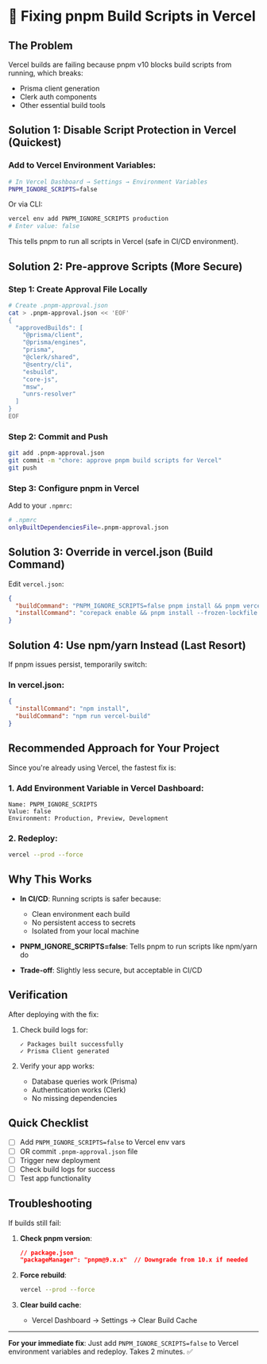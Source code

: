 # 🚀 Fixing pnpm Build Scripts in Vercel

## The Problem
Vercel builds are failing because pnpm v10 blocks build scripts from running, which breaks:
- Prisma client generation
- Clerk auth components
- Other essential build tools

## Solution 1: Disable Script Protection in Vercel (Quickest)

### Add to Vercel Environment Variables:
```bash
# In Vercel Dashboard → Settings → Environment Variables
PNPM_IGNORE_SCRIPTS=false
```

Or via CLI:
```bash
vercel env add PNPM_IGNORE_SCRIPTS production
# Enter value: false
```

This tells pnpm to run all scripts in Vercel (safe in CI/CD environment).

## Solution 2: Pre-approve Scripts (More Secure)

### Step 1: Create Approval File Locally
```bash
# Create .pnpm-approval.json
cat > .pnpm-approval.json << 'EOF'
{
  "approvedBuilds": [
    "@prisma/client",
    "@prisma/engines",
    "prisma",
    "@clerk/shared",
    "@sentry/cli",
    "esbuild",
    "core-js",
    "msw",
    "unrs-resolver"
  ]
}
EOF
```

### Step 2: Commit and Push
```bash
git add .pnpm-approval.json
git commit -m "chore: approve pnpm build scripts for Vercel"
git push
```

### Step 3: Configure pnpm in Vercel
Add to your `.npmrc`:
```bash
# .npmrc
onlyBuiltDependenciesFile=.pnpm-approval.json
```

## Solution 3: Override in vercel.json (Build Command)

Edit `vercel.json`:
```json
{
  "buildCommand": "PNPM_IGNORE_SCRIPTS=false pnpm install && pnpm vercel-build",
  "installCommand": "corepack enable && pnpm install --frozen-lockfile --ignore-scripts=false"
}
```

## Solution 4: Use npm/yarn Instead (Last Resort)

If pnpm issues persist, temporarily switch:

### In vercel.json:
```json
{
  "installCommand": "npm install",
  "buildCommand": "npm run vercel-build"
}
```

## Recommended Approach for Your Project

Since you're already using Vercel, the fastest fix is:

### 1. Add Environment Variable in Vercel Dashboard:
```
Name: PNPM_IGNORE_SCRIPTS
Value: false
Environment: Production, Preview, Development
```

### 2. Redeploy:
```bash
vercel --prod --force
```

## Why This Works

- **In CI/CD**: Running scripts is safer because:
  - Clean environment each build
  - No persistent access to secrets
  - Isolated from your local machine
  
- **PNPM_IGNORE_SCRIPTS=false**: Tells pnpm to run scripts like npm/yarn do
- **Trade-off**: Slightly less secure, but acceptable in CI/CD

## Verification

After deploying with the fix:

1. Check build logs for:
   ```
   ✓ Packages built successfully
   ✓ Prisma Client generated
   ```

2. Verify your app works:
   - Database queries work (Prisma)
   - Authentication works (Clerk)
   - No missing dependencies

## Quick Checklist

- [ ] Add `PNPM_IGNORE_SCRIPTS=false` to Vercel env vars
- [ ] OR commit `.pnpm-approval.json` file
- [ ] Trigger new deployment
- [ ] Check build logs for success
- [ ] Test app functionality

## Troubleshooting

If builds still fail:

1. **Check pnpm version**:
   ```json
   // package.json
   "packageManager": "pnpm@9.x.x"  // Downgrade from 10.x if needed
   ```

2. **Force rebuild**:
   ```bash
   vercel --prod --force
   ```

3. **Clear build cache**:
   - Vercel Dashboard → Settings → Clear Build Cache

---

**For your immediate fix**: Just add `PNPM_IGNORE_SCRIPTS=false` to Vercel environment variables and redeploy. Takes 2 minutes. ✅